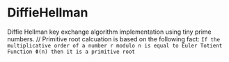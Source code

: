 # DiffieHellman 

Diffie Hellman key exchange algorithm implementation using tiny prime numbers. //
Primitive root calcuation is based on the following fact: `If the multiplicative order of a number r modulo n is equal to Euler Totient Function Φ(n) then it is a primitive root` 
